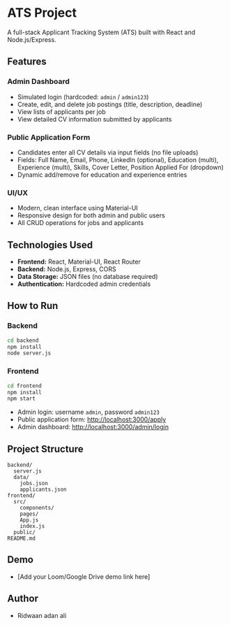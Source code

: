 # ATS Project

A full-stack Applicant Tracking System (ATS) built with React and Node.js/Express.

## Features

### Admin Dashboard
- Simulated login (hardcoded: `admin` / `admin123`)
- Create, edit, and delete job postings (title, description, deadline)
- View lists of applicants per job
- View detailed CV information submitted by applicants

### Public Application Form
- Candidates enter all CV details via input fields (no file uploads)
- Fields: Full Name, Email, Phone, LinkedIn (optional), Education (multi), Experience (multi), Skills, Cover Letter, Position Applied For (dropdown)
- Dynamic add/remove for education and experience entries

### UI/UX
- Modern, clean interface using Material-UI
- Responsive design for both admin and public users
- All CRUD operations for jobs and applicants

## Technologies Used

- **Frontend:** React, Material-UI, React Router
- **Backend:** Node.js, Express, CORS
- **Data Storage:** JSON files (no database required)
- **Authentication:** Hardcoded admin credentials

## How to Run

### Backend
```bash
cd backend
npm install
node server.js
```

### Frontend
```bash
cd frontend
npm install
npm start
```

- Admin login: username `admin`, password `admin123`
- Public application form: [http://localhost:3000/apply](http://localhost:3000/apply)
- Admin dashboard: [http://localhost:3000/admin/login](http://localhost:3000/admin/login)

## Project Structure

```
backend/
  server.js
  data/
    jobs.json
    applicants.json
frontend/
  src/
    components/
    pages/
    App.js
    index.js
  public/
README.md
```

## Demo

- [Add your Loom/Google Drive demo link here]



## Author

- Ridwaan adan ali 
